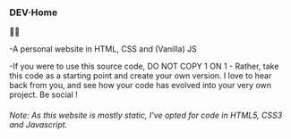 <h3><b>DEV·Home</b></h3>👨‍💻 

-A personal website in HTML, CSS and (Vanilla) JS

-If you were to use this source code, DO NOT COPY 1 ON 1 - Rather, take this code as a starting point and create your own version. I love to hear back from you, and see how your code has evolved into your very own project. Be social !

<p>
<h6>Note: As this website is mostly static, I've opted for code in HTML5, CSS3 and Javascript.</h6>
</p>
